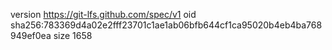 version https://git-lfs.github.com/spec/v1
oid sha256:783369d4a02e2fff23701c1ae1ab06bfb644cf1ca95020b4eb4ba768949ef0ea
size 1658

